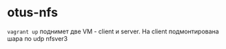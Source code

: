 # otus-nfs

```vagrant up``` поднимет две VM - client и server. На client подмонтирована шара по udp nfsver3

